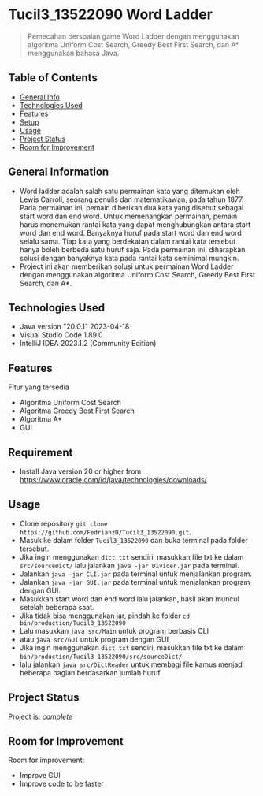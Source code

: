 # Tucil3_13522090 Word Ladder
> Pemecahan persoalan game Word Ladder dengan menggunakan algoritma Uniform Cost Search, Greedy Best First Search, dan A* menggunakan bahasa Java.

## Table of Contents
* [General Info](#general-information)
* [Technologies Used](#technologies-used)
* [Features](#features)
* [Setup](#setup)
* [Usage](#usage)
* [Project Status](#project-status)
* [Room for Improvement](#room-for-improvement)
<!-- * [License](#license) -->


## General Information
- Word ladder adalah salah satu permainan kata yang ditemukan oleh Lewis Carroll, seorang penulis dan matematikawan, pada tahun 1877. Pada permainan ini, pemain diberikan dua kata yang disebut sebagai start word dan end word. Untuk memenangkan permainan, pemain harus menemukan rantai kata yang dapat menghubungkan antara start word dan end word. Banyaknya huruf pada start word dan end word selalu sama. Tiap kata yang berdekatan dalam rantai kata tersebut hanya boleh berbeda satu huruf saja. Pada permainan ini, diharapkan solusi dengan banyaknya kata pada rantai kata seminimal mungkin.
- Project ini akan memberikan solusi untuk permainan Word Ladder dengan menggunakan algoritma Uniform Cost Search, Greedy Best First Search, dan A*.


## Technologies Used
- Java version "20.0.1" 2023-04-18 
- Visual Studio Code 1.89.0
- IntelliJ IDEA 2023.1.2 (Community Edition)


## Features
Fitur yang tersedia
- Algoritma Uniform Cost Search
- Algoritma Greedy Best First Search
- Algoritma A*
- GUI 


## Requirement
- Install Java version 20 or higher from https://www.oracle.com/id/java/technologies/downloads/


## Usage
- Clone repository `git clone https://github.com/FedrianzD/Tucil3_13522090.git`.
- Masuk ke dalam folder `Tucil3_13522090` dan buka terminal pada folder tersebut.
- Jika ingin menggunakan `dict.txt` sendiri, masukkan file txt ke dalam `src/sourceDict/` lalu jalankan `java -jar Divider.jar` pada terminal.
- Jalankan `java -jar CLI.jar` pada terminal untuk menjalankan program.
- Jalankan `java -jar GUI.jar` pada terminal untuk menjalankan program dengan GUI.
- Masukkan start word dan end word lalu jalankan, hasil akan muncul setelah beberapa saat.
- Jika tidak bisa menggunakan jar, pindah ke folder `cd bin/production/Tucil3_13522090`
- Lalu masukkan `java src/Main` untuk program berbasis CLI
- atau `java src/GUI` untuk program dengan GUI
- Jika ingin menggunakan `dict.txt` sendiri, masukkan file txt ke dalam `bin/production/Tucil3_13522090/src/sourceDict/`
- lalu jalankan `java src/DictReader` untuk membagi file kamus menjadi beberapa bagian berdasarkan jumlah huruf


## Project Status
Project is: _complete_


## Room for Improvement

Room for improvement:
- Improve GUI 
- Improve code to be faster


